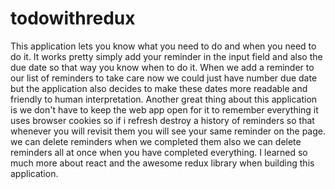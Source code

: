# todowithredux
This application lets you know what you need to do and when you need to do it.
It works pretty simply add your reminder in the input field and also the due date
so that way you know when to do it. When we add a reminder to our list of reminders
to take care now we could just have number due date but the application also decides
to make these dates more readable and friendly to human interpretation.
Another great thing about this application is we don't have to keep the web app
open for it to remember everything it uses browser cookies so if i refresh destroy
a history of reminders so that whenever you will revisit them you will see your
same reminder on the page.
we can delete reminders when we completed them also we can delete reminders
all at once when you have completed everything.
I learned so much more about react and the awesome redux library when building this application.
